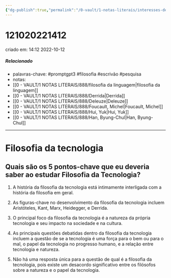 ```yaml
---
{"dg-publish":true,"permalink":"/0-vault/1-notas-literais/interesses-de-pesquisa/121020221412/","tags":["promptgpt3","filosofia","escrivão","pesquisa"],"dgHomeLink":true,"dgShowLocalGraph":true,"dgShowFileTree":true,"dgEnableSearch":true}
---
```


# 121020221412
criado em: 14:12 2022-10-12

##### Relacionado
- palavras-chave: #promptgpt3 #filosofia #escrivão #pesquisa 
- notas: 
- [[0 - VAULT/1 NOTAS LITERAIS/888/filosofia da linguagem\|filosofia da linguagem]]
- [[0 - VAULT/1 NOTAS LITERAIS/888/Derrida\|Derrida]]
- [[0 - VAULT/1 NOTAS LITERAIS/888/Deleuze\|Deleuze]]
- [[0 - VAULT/1 NOTAS LITERAIS/888/Foucault, Michel\|Foucault, Michel]]
- [[0 - VAULT/1 NOTAS LITERAIS/888/Hui, Yuk\|Hui, Yuk]]
- [[0 - VAULT/1 NOTAS LITERAIS/888/Han, Byung-Chul\|Han, Byung-Chul]]

---
# Filosofia da tecnologia

## Quais são os 5 pontos-chave que eu deveria saber ao estudar Filosofia da Tecnologia?

1. A história da filosofia da tecnologia está intimamente interligada com a história da filosofia em geral.

2. As figuras-chave no desenvolvimento da filosofia da tecnologia incluem Aristóteles, Kant, Marx, Heidegger, e Derrida.

3. O principal foco da filosofia da tecnologia é a natureza da própria tecnologia e seu impacto na sociedade e na cultura.

4. As principais questões debatidas dentro da filosofia da tecnologia incluem a questão de se a tecnologia é uma força para o bem ou para o mal, o papel da tecnologia no progresso humano, e a relação entre tecnologia e natureza.

5. Não há uma resposta única para a questão de qual é a filosofia da tecnologia, pois existe um desacordo significativo entre os filósofos sobre a natureza e o papel da tecnologia.
